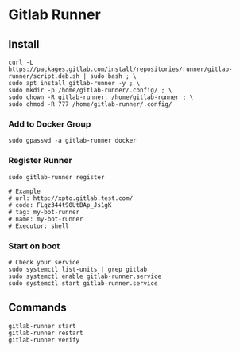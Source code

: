 # Gitlab Runner

## Install

```text
curl -L https://packages.gitlab.com/install/repositories/runner/gitlab-runner/script.deb.sh | sudo bash ; \
sudo apt install gitlab-runner -y ; \
sudo mkdir -p /home/gitlab-runner/.config/ ; \
sudo chown -R gitlab-runner: /home/gitlab-runner ; \
sudo chmod -R 777 /home/gitlab-runner/.config/
```

### Add to Docker Group

```text
sudo gpasswd -a gitlab-runner docker
```

### Register Runner

```text
sudo gitlab-runner register

# Example
# url: http://xpto.gitlab.test.com/
# code: FLqz344t90UtBAp_Js1gK
# tag: my-bot-runner
# name: my-bot-runner
# Executor: shell
```

### Start on boot

```text
# Check your service
sudo systemctl list-units | grep gitlab
sudo systemctl enable gitlab-runner.service
sudo systemctl start gitlab-runner.service
```

## Commands

```text
gitlab-runner start
gitlab-runner restart
gitlab-runner verify
```

## 

